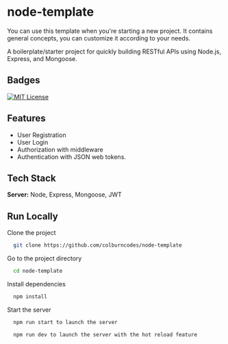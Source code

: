 # node-template
You can use this template when you're starting a new project. 
It contains general concepts, you can customize it according to your needs.

A boilerplate/starter project for quickly building RESTful APIs using Node.js, Express, and Mongoose.

## Badges

[![MIT License](https://img.shields.io/badge/License-MIT-green.svg)](https://choosealicense.com/licenses/mit/)



## Features

- User Registration
- User Login
- Authorization with middleware
- Authentication with JSON web tokens.


## Tech Stack

**Server:** Node, Express, Mongoose, JWT


## Run Locally

Clone the project

```bash
  git clone https://github.com/colburncodes/node-template
```

Go to the project directory

```bash
  cd node-template
```

Install dependencies

```bash
  npm install
```

Start the server

```bash
  npm run start to launch the server
```

```bash
  npm run dev to launch the server with the hot reload feature
```

